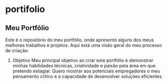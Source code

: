 # portifolio
## Meu Portfólio
Este é o repositório do meu portfólio, onde apresento alguns dos meus melhores trabalhos e projetos. Aqui está uma visão geral do meu processo de criação:

1. Objetivo
Meu principal objetivo ao criar este portfólio é demonstrar minhas habilidades técnicas, criatividade e paixão pela área em que pretendo estagiar. Quero mostrar aos potenciais empregadores o meu pensamento crítico e a capacidade de desenvolver soluções eficientes.
